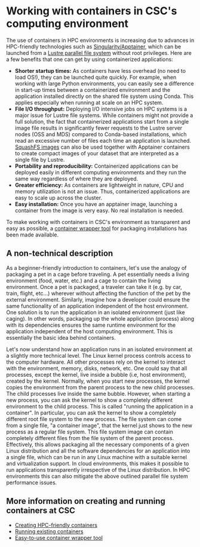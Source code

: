 # Working with containers in CSC's computing environment

The use of containers in HPC environments is increasing due to advances in HPC-friendly
technologies such as [Singularity/Apptainer](https://apptainer.org/), which can be
launched from a [Lustre parallel file system](../lustre.md) without root privileges.
Here are a few benefits that one can get by using containerized applications:

- **Shorter startup times:** As containers have less overhead (no need to load OS!),
  they can be launched quite quickly. For example, when working with large Python
  environments, you can easily see a difference in start-up times between a containerized
  environment and the application installed directly on the shared file system using
  Conda. This applies especially when running at scale on an HPC system.
- **File I/O throughput:**  Deploying I/O intensive jobs on HPC systems is a major
  issue for Lustre file systems. While containers might not provide a full solution,
  the fact that containerized applications start from a single image file results in
  significantly fewer requests to the Lustre server nodes (OSS and MDS) compared to
  Conda-based installations, which read an excessive number of files each time an
  application is launched. [SquashFS images](run-existing.md#mounting-datasets-with-squashfs)
  can also be used together with Apptainer containers to create compact images
  of your dataset that are interpreted as a single file by Lustre.
- **Portability and reproducibility:** Containerized applications can be deployed
  easily in different computing environments and they run the same way regardless
  of where they are deployed.
- **Greater efficiency:** As containers are lightweight in nature, CPU and memory
  utilization is not an issue. Thus, containerized applications are easy to scale
  up across the cluster.
- **Easy installation:** Once you have an apptainer image, launching a container
  from the image is very easy. No real installation is needed.

To make working with containers in CSC's environment as transparent and easy as
possible, a [container wrapper tool](tykky.md) for packaging installations has
been made available.

## A non-technical description

As a beginner-friendly introduction to containers, let's use the analogy of packaging
a pet in a cage before traveling. A pet essentially needs a living environment (food,
water, etc.) and a cage to contain the living environment. Once a pet is packaged,
a traveler can take it (e.g. by car, train, flight, etc...) wherever without affecting
the function of the pet by the external environment. Similarly, imagine how a developer
could ensure the same functionality of an application independent of the host environment.
One solution is to run the application in an isolated environment (just like caging).
In other words, packaging up the whole application (process) along with its dependencies
ensures the same runtime environment for the application independent of the host
computing environment. This is essentially the basic idea behind containers.

Let's now understand how an application runs in an isolated environment at a slightly
more technical level. The Linux kernel process controls access to the computer hardware.
All other processes rely on the kernel to interact with the environment, memory, disks,
network, etc. One could say that all processes, except the kernel, live inside a bubble
(i.e, host environment), created by the kernel. Normally, when you start new processes,
the kernel copies the environment from the parent process to the new child processes.
The child processes live inside the same bubble. However, when starting a new process,
you can ask the kernel to show a completely different environment to the child process.
This is called "running the application in a container". In particular, you can ask the
kernel to show a completely different root file system to the new process. The file
system can come from a single file, "a container image", that the kernel just shows
to the new process as a regular file system. This file system image can contain
completely different files from the file system of the parent process. Effectively,
this allows packaging all the necessary components of a given Linux distribution and
all the software dependencies for an application into a single file, which can be run
in any Linux machine with a suitable kernel and virtualization support. In cloud
environments, this makes it possible to run applications transparently irrespective
of the Linux distribution. In HPC environments this can also mitigate the above outlined
parallel file system performance issues.

## More information on creating and running containers at CSC

- [Creating HPC-friendly containers](creating.md)
- [Running existing containers](run-existing.md)
- [Easy-to-use container wrapper tool](tykky.md)
